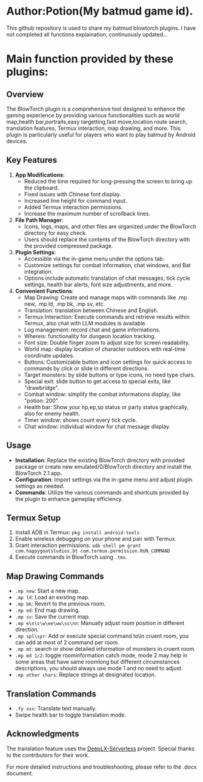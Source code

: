 # Author:Potion(My batmud game id).
This github repository is used to share my batmud blowtorch plugins.
I have not completed all functions explaination, continuously updated...
# Main function provided by these plugins:
## Overview
The BlowTorch plugin is a comprehensive tool designed to enhance the gaming experience by providing various functionalities such as world map,health bar,portraits,easy targetting,fast move,location route search, translation features, Termux interaction, map drawing, and more. This plugin is particularly useful for players who want to play batmud by Android devices.
## Key Features
1. **App Modifications**: 
   - Reduced the time required for long-pressing the screen to bring up the clipboard.
   - Fixed issues with Chinese font display.
   - Increased line height for command input.
   - Added Termux interaction permissions.
   - Increase the maximum number of scrollback lines.
2. **File Path Manager**:
   - Icons, logs, maps, and other files are organized under the BlowTorch directory for easy check.
   - Users should replace the contents of the BlowTorch directory with the provided compressed package.
3. **Plugin Settings**:
   - Accessible via the in-game menu under the options tab.
   - Customize settings for combat information, chat windows, and Bat integration.
   - Options include automatic translation of chat messages, tick cycle settings, health bar alerts, font size adjustments, and more.
4. **Convenient Functions**:
   - Map Drawing: Create and manage maps with commands like .mp new, .mp ld, .mp bk, .mp sv, etc.
   - Translation: translation between Chinese and English.
   - Termux Interaction: Execute commands and retrieve results within Termux, also chat with LLM modules is available.
   - Log management: record chat and game informations.
   - Whereis: functionality for dungeon location tracking.
   - Font size: Double finger zoom to adjust size for screen readability.
   - World map: display location of character outdoors with real-time coordinate updates.
   - Buttons: Customizable button and icon settings for quick access to commands by click or slide in different directions.
   - Target monsters: by slide buttons or type icons, no need type chars.
   - Special exit: slide button to get access to special exits, like "drawbridge".
   - Combat window: simplify the combat informations display, like "potion: 200".
   - Health bar: Show your hp,ep,sp status or party status graphically, also for enemy health.
   - Timer window: shows count every tick cycle.
   - Chat window: individual window for chat message display.
## Usage
- **Installation**: Replace the existing BlowTorch directory with provided package or create new emulated/0/BlowTorch directory and install the BlowTorch 2.1 app.
- **Configuration**: Import settings via the in-game menu and adjust plugin settings as needed.
- **Commands**: Utilize the various commands and shortcuts provided by the plugin to enhance gameplay efficiency.
## Termux Setup
1. Install ADB in Termux: `pkg install android-tools`
2. Enable wireless debugging on your phone and pair with Termux.
3. Grant interaction permissions: `adb shell pm grant com.happygoatstudios.bt com.termux.permission.RUN_COMMAND`
4. Execute commands in BlowTorch using `.tmx`.
## Map Drawing Commands
- `.mp new`: Start a new map.
- `.mp ld`: Load an existing map.
- `.mp bk`: Revert to the previous room.
- `.mp ed`: End map drawing.
- `.mp sv`: Save the current map.
- `.mp e\n\s\w\ee\ww\ss\nn`: Manually adjust room position in different direction.
- `.mp spl\spr`: Add or execute special command to\in cruent room, you can add at most of 2 command per room.
- `.mp mt`: search or show detailed information of monsters in cruent room.
- `.mp md 1/2`: toggle roominformation catch mode, mode 2 may help in some areas that have same roomlong but different circumstances descriptions, you should always use mode 1 and no need to adjust.
- `.mp other chars`: Replace strings at designated location.

## Translation Commands
- `.fy xxx`: Translate text manually.
- Swipe health bar to toggle translation mode.
## Acknowledgments
The translation feature uses the [DeepLX-Serverless](https://github.com/guobao2333/DeepLX-Serverless) project. Special thanks to the contributors for their work.


For more detailed instructions and troubleshooting, please refer to the .docx document.
